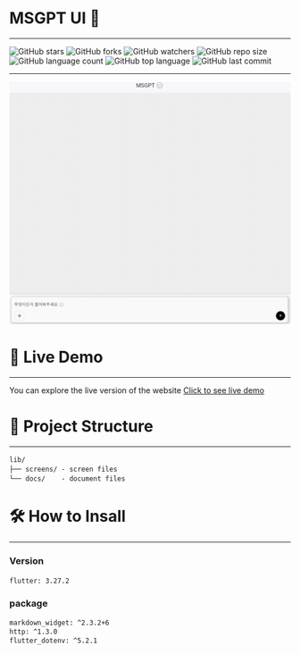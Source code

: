 # MSGPT UI 🙌
<hr>

![GitHub stars](https://img.shields.io/github/stars/msgpt/msgpt?style=social)
![GitHub forks](https://img.shields.io/github/forks/msgpt/msgpt?style=social)
![GitHub watchers](https://img.shields.io/github/watchers/msgpt/msgpt?style=social)
![GitHub repo size](https://img.shields.io/github/repo-size/msgpt/msgpt)
![GitHub language count](https://img.shields.io/github/languages/count/msgpt/msgpt)
![GitHub top language](https://img.shields.io/github/languages/top/msgpt/msgpt)
![GitHub last commit](https://img.shields.io/github/last-commit/msgpt/msgpt?color=red)

<hr>

![MSGPTgif.gif](readme%2FMSGPTgif.gif)

# 🎥 Live Demo
<hr>

You can explore the live version of the website <a href="">Click to see live demo</a>

# 📁 Project Structure
<hr>

```markdown
lib/
├── screens/ - screen files
└── docs/    - document files
```

# 🛠️ How to Insall 
<hr>

### Version
```commandline
flutter: 3.27.2
```

### package
```commandline
markdown_widget: ^2.3.2+6
http: ^1.3.0
flutter_dotenv: ^5.2.1
```





